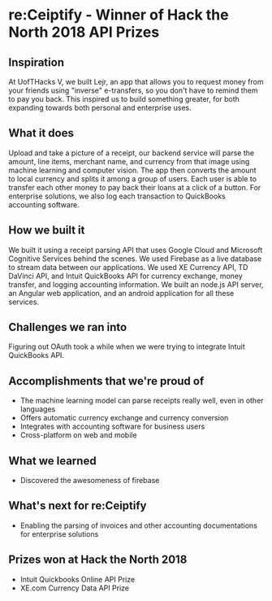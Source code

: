 # re:Ceiptify - Winner of Hack the North 2018 API Prizes

## Inspiration
At UofTHacks V, we built Lejr, an app that allows you to request money from your friends using "inverse" e-transfers, so you don't have to remind them to pay you back. This inspired us to build something greater, for both expanding towards both personal and enterprise uses.

## What it does
Upload and take a picture of a receipt, our backend service will parse the amount, line items, merchant name, and currency from that image using machine learning and computer vision. The app then converts the amount to local currency and splits it among a group of users. Each user is able to transfer each other money to pay back their loans at a click of a button. For enterprise solutions, we also log each transaction to QuickBooks accounting software.

## How we built it
We built it using a receipt parsing API that uses Google Cloud and Microsoft Cognitive Services behind the scenes. We used Firebase as a live database to stream data between our applications. We used XE Currency API, TD DaVinci API, and Intuit QuickBooks API for currency exchange, money transfer, and logging accounting information. We built an node.js API server, an Angular web application, and an android application for all these services.

## Challenges we ran into
Figuring out OAuth took a while when we were trying to integrate Intuit QuickBooks API.

## Accomplishments that we're proud of
- The machine learning model can parse receipts really well, even in other languages
- Offers automatic currency exchange and currency conversion
- Integrates with accounting software for business users
- Cross-platform on web and mobile

## What we learned
- Discovered the awesomeness of firebase

## What's next for re:Ceiptify
- Enabling the parsing of invoices and other accounting documentations for enterprise solutions

## Prizes won at Hack the North 2018
- Intuit Quickbooks Online API Prize
- XE.com Currency Data API Prize
